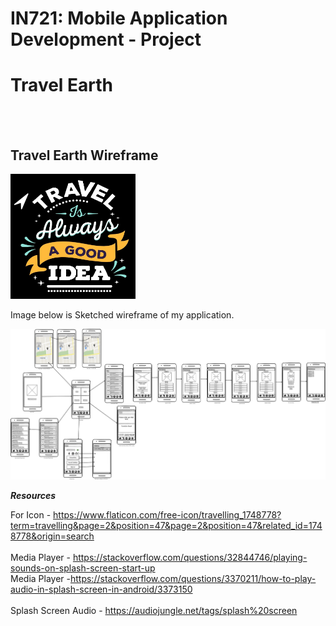 # IN721: Mobile Application Development - Project
<h1>Travel Earth</h1></br></br>
<h2>Travel Earth Wireframe</h2>
<img src="/images/Travel Earth.jpg" alt="Travel Earth Wireframe" width="200" height="200">
<p>Image below is Sketched wireframe of my application.</p>
<img src="/images/Travel Earth Wireframe.png" alt="Travel Earth Wireframe">

***Resources***<br/>


For Icon - https://www.flaticon.com/free-icon/travelling_1748778?term=travelling&page=2&position=47&page=2&position=47&related_id=1748778&origin=search <br/><br/>
Media Player - https://stackoverflow.com/questions/32844746/playing-sounds-on-splash-screen-start-up<br/>
Media Player -https://stackoverflow.com/questions/3370211/how-to-play-audio-in-splash-screen-in-android/3373150 <br/><br/>
Splash Screen Audio - https://audiojungle.net/tags/splash%20screen
